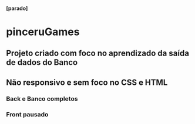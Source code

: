 #### [parado]

# pinceruGames

## Projeto criado com foco no aprendizado da saída de dados do Banco
## Não responsivo e sem foco no CSS e HTML 
### Back e Banco completos
### Front pausado

